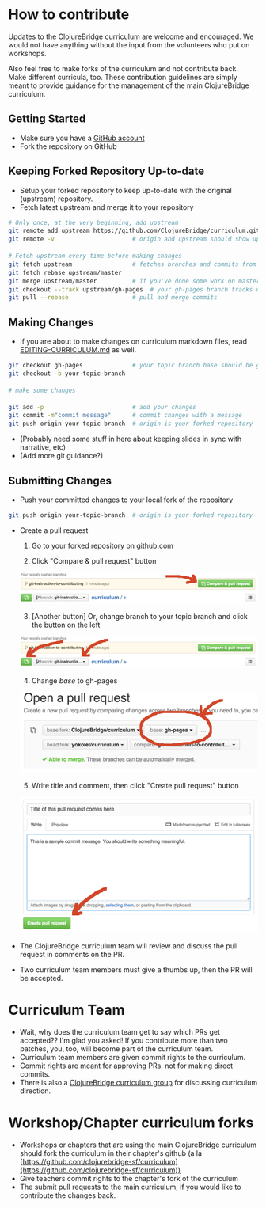 # How to contribute

Updates to the ClojureBridge curriculum are welcome and encouraged. We would not have anything without the input from the volunteers who put on workshops.

Also feel free to make forks of the curriculum and not contribute back. Make different curricula, too. These contribution guidelines are simply meant to provide guidance for the management of the main ClojureBridge curriculum.


## Getting Started
* Make sure you have a [GitHub account](https://github.com/signup/free)
* Fork the repository on GitHub

## Keeping Forked Repository Up-to-date
* Setup your forked repository to keep up-to-date with the original
  (upstream) repository.
* Fetch latest upstream and merge it to your repository

```bash
# Only once, at the very beginning, add upstream
git remote add upstream https://github.com/ClojureBridge/curriculum.git
git remote -v                      # origin and upstream should show up

# Fetch upstream every time before making changes
git fetch upstream                 # fetches branches and commits from upstream
git fetch rebase upstream/master
git merge upstream/master          # if you've done some work on master
git checkout --track upstream/gh-pages  # your gh-pages branch tracks upstream
git pull --rebase                  # pull and merge commits
```

## Making Changes
* If you are about to make changes on curriculum markdown files,
  read [EDITING-CURRICULUM.md](EDITING-CURRICULUM.md) as well.

```bash
git checkout gh-pages              # your topic branch base should be gh-pages
git checkout -b your-topic-branch

# make some changes

git add -p                         # add your changes
git commit -m"commit message"      # commit changes with a message
git push origin your-topic-branch  # origin is your forked repository
```

* (Probably need some stuff in here about keeping slides in sync with narrative, etc)
* (Add more git guidance?)

## Submitting Changes
* Push your committed changes to your local fork of the repository

```bash
git push origin your-topic-branch  # origin is your forked repository
```

* Create a pull request

  1. Go to your forked repository on github.com

  2. Click "Compare & pull request" button

    ![click compare & pull request button](img/compare-and-pull-request-button-1.png)

  3. [Another button] Or, change branch to your topic branch and click the
    button on the left

    ![another button to make pull request](img/compare-and-pull-request-button-2.png)

  4. Change _base_ to gh-pages

    ![change base](img/open-a-pull-request.png)

  5. Write title and comment, then click "Create pull request"
    button

    ![create pull request](img/create-pull-request.png)


* The ClojureBridge curriculum team will review and discuss the pull
  request in comments on the PR.
* Two curriculum team members must give a thumbs up, then the PR will be accepted.


# Curriculum Team
* Wait, why does the curriculum team get to say which PRs get accepted?? I'm glad you asked! If you contribute more than two patches, you, too, will become part of the curriculum team. 
* Curriculum team members are given commit rights to the curriculum.
* Commit rights are meant for approving PRs, not for making direct commits.
* There is also a [ClojureBridge curriculum group](https://groups.google.com/forum/#!forum/clojurebridge-curriculum) for discussing curriculum direction. 


# Workshop/Chapter curriculum forks
* Workshops or chapters that are using the main ClojureBridge curriculum should fork the curriculum in their chapter's github (a la [https://github.com/clojurebridge-sf/curriculum](https://github.com/clojurebridge-sf/curriculum))
* Give teachers commit rights to the chapter's fork of the curriculum
* The submit pull requests to the main curriculum, if you would like to contribute the changes back.
